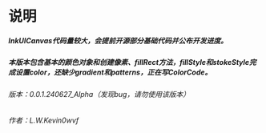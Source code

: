 # 说明

##### InkUICanvas代码量较大，会提前开源部分基础代码并公布开发进度。

##### 本版本包含基本的颜色对象和创建像素、fillRect方法，fillStyle和stokeStyle完成设置color，还缺少gradient和patterns，正在写ColorCode。

###### 版本：0.0.1.240627_Alpha（发现bug，请勿使用该版本）

###### 作者：L.W.Kevin0wvf
